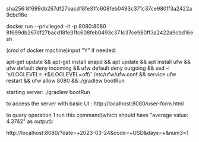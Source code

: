 sha256:8f699db267df27bacd18fe31fc608feb0493c371c37ce980ff3a2422a9cbd16e

docker run --privileged -it -p 8080:8080 8f699db267df27bacd18fe31fc608feb0493c371c37ce980ff3a2422a9cbd16e sh

(cmd of docker machine)input "Y" if needed:

apt-get update && apt-get install snapd && apt update && apt install ufw && ufw default deny incoming && ufw default deny outgoing && sed -i 's/LOGLEVEL=.*$/LOGLEVEL=off/' /etc/ufw/ufw.conf && service ufw restart && ufw allow 8080 && ./gradlew bootRun



starting server:
./gradlew bootRun

to access the server with basic UI :  http://localhost:8080/user-form.html

to query operation 1 run this command(which should have "average value: 4.3742" as output):

http://localhost:8080/?date=+2023-03-24&code=+USD&days=+&num3=1



